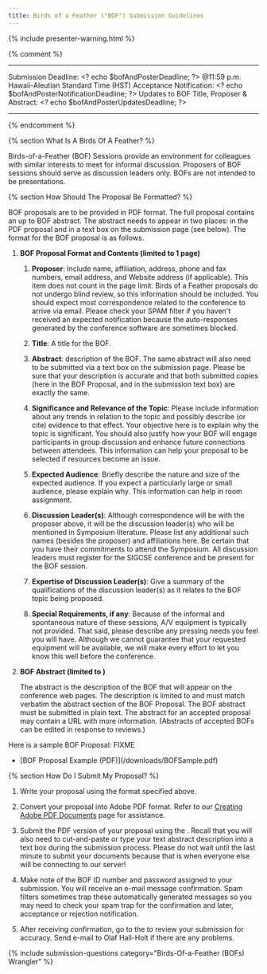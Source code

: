 ```yaml
---
title: Birds of a Feather ("BOF") Submission Guidelines
---
```


{% include presenter-warning.html %}

{% comment %}
  ------------------------------------------------- --------------------------------------------------
  Submission Deadline:                              \<? echo \$bofAndPosterDeadline; ?\>
  @11:59 p.m. Hawaii-Aleutian Standard Time (HST)
  Acceptance Notification:                          \<? echo \$bofAndPosterNotificationDeadline; ?\>
  Updates to BOF Title, Proposer & Abstract:        \<? echo \$bofAndPosterUpdatesDeadline; ?\>
  ------------------------------------------------- --------------------------------------------------
{% endcomment %}

{% section What Is A Birds Of A Feather? %}

Birds-of-a-Feather (BOF) Sessions provide an environment for colleagues
with similar interests to meet for informal discussion. Proposers of BOF
sessions should serve as discussion leaders only. BOFs are not intended
to be presentations.

{% section How Should The Proposal Be Formatted? %}

BOF proposals are to be provided in PDF format. The full proposal
contains an up to BOF abstract. The abstract needs to appear in two
places: in the PDF proposal and in a text box on the submission page
(see below). The format for the BOF proposal is as follows.

1.  **BOF Proposal Format and Contents (limited to 1 page)**

    1.  **Proposer**: Include name, affiliation, address, phone and fax
        numbers, email address, and Website address (if applicable).
        This item does not count in the page limit. Birds of a Feather
        proposals do not undergo blind review, so this information
        should be included. You should expect most correspondence
        related to the conference to arrive via email. Please check your
        SPAM filter if you haven't received an expected notification
        because the auto-responses generated by the conference software
        are sometimes blocked.
        
    2.  **Title**: A title for the BOF.
    
    3.  **Abstract**: description of the BOF. The same abstract will
        also need to be submitted via a text box on the submission page.
        Please be sure that your description is accurate and that both
        submitted copies (here in the BOF Proposal, and in the
        submission text box) are exactly the same.
        
    4.  **Significance and Relevance of the Topic**: Please include
        information about any trends in relation to the topic and
        possibly describe (or cite) evidence to that effect. Your
        objective here is to explain why the topic is significant. You
        should also justify how your BOF will engage participants in
        group discussion and enhance future connections between
        attendees. This information can help your proposal to be
        selected if resources become an issue.
        
    5.  **Expected Audience**: Briefly describe the nature and size of
        the expected audience. If you expect a particularly large or
        small audience, please explain why. This information can help in
        room assignment.
        
    6.  **Discussion Leader(s)**: Although correspondence will be with
        the proposer above, it will be the discussion leader(s) who will
        be mentioned in Symposium literature. Please list any additional
        such names (besides the proposer) and affiliations here. Be
        certain that you have their commitments to attend the Symposium.
        All discussion leaders must register for the SIGCSE conference
        and be present for the BOF session.
        
    7.  **Expertise of Discussion Leader(s)**: Give a summary of the
        qualifications of the discussion leader(s) as it relates to the
        BOF topic being proposed.
        
    8.  **Special Requirements, if any**: Because of the informal and
        spontaneous nature of these sessions, A/V equipment is typically
        not provided. That said, please describe any pressing needs you
        feel you will have. Although we cannot guarantee that your
        requested equipment will be available, we will make every effort
        to let you know this well before the conference.

2.  **BOF Abstract (limited to )**

    The abstract is the description of the BOF that will appear on the
    conference web pages. The description is limited to and must match
    verbatim the abstract section of the BOF Proposal. The BOF abstract
    must be submitted in plain text. The abstract for an accepted
    proposal may contain a URL with more information. (Abstracts of
    accepted BOFs can be edited in response to reviews.)

Here is a sample BOF Proposal: FIXME

-   [BOF Proposal Example
    (PDF)](<?php%20echo%20$prefix%20?>/downloads/BOFSample.pdf)

{% section How Do I Submit My Proposal? %}

1.  Write your proposal using the format specified above.

2.  Convert your proposal into Adobe PDF format. Refer to our [Creating
    Adobe PDF Documents](creating_pdf.html) page for assistance.
    
3.  Submit the PDF version of your proposal using the . Recall that you
    will also need to cut-and-paste or type your text abstract
    description into a text box during the submission process. Please do
    not wait until the last minute to submit your documents because that
    is when everyone else will be connecting to our server!
    
4.  Make note of the BOF ID number and password assigned to your
    submission. You will receive an e-mail message confirmation. Spam
    filters sometimes trap these automatically generated messages so you
    may need to check your spam trap for the confirmation and later,
    acceptance or rejection notification.
    
5.  After receiving confirmation, go to the to review your submission
    for accuracy. Send e-mail to Olaf Hall-Holt
    if there are any problems.

{% include submission-questions category="Birds-Of-a-Feather (BOFs) Wrangler" %}